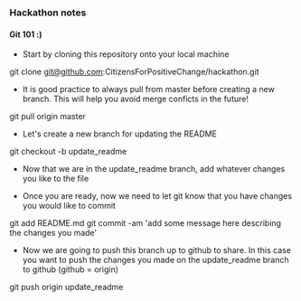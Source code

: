 ### Hackathon notes

#### Git 101 :)

- Start by cloning this repository onto your local machine

git clone git@github.com:CitizensForPositiveChange/hackathon.git

- It is good practice to always pull from master before creating a new branch. This will help you avoid merge conficts in the future!

git pull origin master

- Let's create a new branch for updating the README

git checkout -b update_readme

- Now that we are in the update_readme branch, add whatever changes you like to the file

- Once you are ready, now we need to let git know that you have changes you would like to commit

git add README.md
git commit -am 'add some message here describing the changes you made'

- Now we are going to push this branch up to github to share.  In this case you want to push the changes you made on the update_readme branch to github (github = origin)

git push origin update_readme

